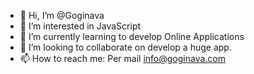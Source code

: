 - 👋 Hi, I’m @Goginava
- 👀 I’m interested in JavaScript
- 🌱 I’m currently learning to develop Online Applications
- 💞️ I’m looking to collaborate on develop a huge app.
- 📫 How to reach me: Per mail info@goginava.com

<!---
Goginava/Goginava is a ✨ special ✨ repository because its `README.md` (this file) appears on your GitHub profile.
You can click the Preview link to take a look at your changes.
--->
